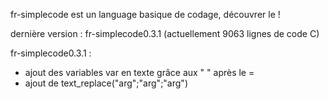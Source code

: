 fr-simplecode est un language basique de codage, découvrer le ! 

dernière version : fr-simplecode0.3.1 (actuellement 9063 lignes de code C)

fr-simplecode0.3.1 : 
+ ajout des variables var en texte grâce aux " " après le =
+ ajout de text_replace("arg";"arg";"arg")
